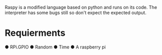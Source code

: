 Raspy is a modified language based on python and runs on its code. The interpreter has some bugs still so don't expect the expected output.


# Requierments




● RPi.GPIO
● Random
● Time
● A raspberry pi